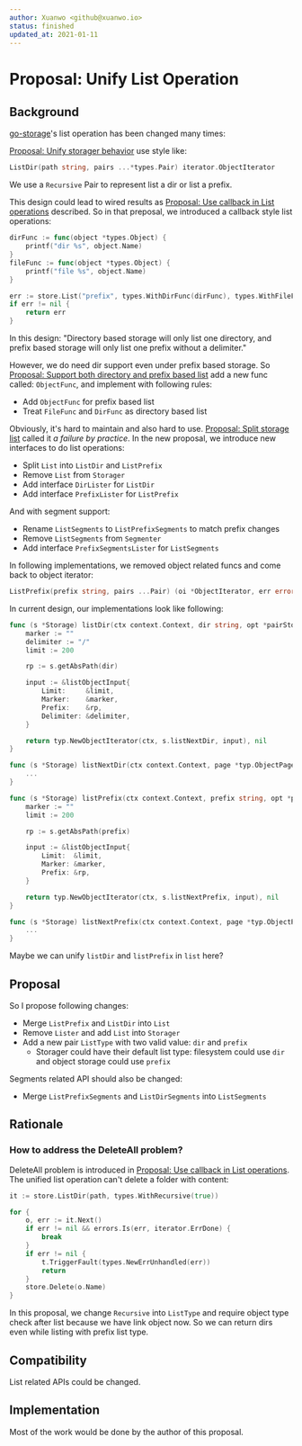 ```yaml
---
author: Xuanwo <github@xuanwo.io>
status: finished
updated_at: 2021-01-11
---
```


# Proposal: Unify List Operation

## Background

[go-storage]'s list operation has been changed many times:

[Proposal: Unify storager behavior](1-unify-storager-behavior.md) use style like:

```go
ListDir(path string, pairs ...*types.Pair) iterator.ObjectIterator
```

We use a `Recursive` Pair to represent list a dir or list a prefix. 

This design could lead to wired results as [Proposal: Use callback in List operations](2-use-callback-in-list-operations.md) described. So in that preposal, we introduced a callback style list operations:

```go
dirFunc := func(object *types.Object) {
    printf("dir %s", object.Name)
}
fileFunc := func(object *types.Object) {
    printf("file %s", object.Name)
}

err := store.List("prefix", types.WithDirFunc(dirFunc), types.WithFileFunc(fileFunc))
if err != nil {
    return err
}
```

In this design: "Directory based storage will only list one directory, and prefix based storage will only list one prefix without a delimiter."

However, we do need dir support even under prefix based storage. So [Proposal: Support both directory and prefix based list](12-support-both-directory-and-prefix-based-list.md) add a new func called: `ObjectFunc`, and implement with following rules:

- Add `ObjectFunc` for prefix based list
- Treat `FileFunc` and `DirFunc` as directory based list

Obviously, it's hard to maintain and also hard to use. [Proposal: Split storage list](19-split-storage-list.md) called it *a failure by practice*. In the new proposal, we introduce new interfaces to do list operations:

- Split `List` into `ListDir` and `ListPrefix`
- Remove `List` from `Storager`
- Add interface `DirLister` for `ListDir`
- Add interface `PrefixLister` for `ListPrefix`

And with segment support:

- Rename `ListSegments` to `ListPrefixSegments` to match prefix changes
- Remove `ListSegments` from `Segmenter`
- Add interface `PrefixSegmentsLister` for `ListSegments`

In following implementations, we removed object related funcs and come back to object iterator:

```go
ListPrefix(prefix string, pairs ...Pair) (oi *ObjectIterator, err error)
```

In current design, our implementations look like following:

```go
func (s *Storage) listDir(ctx context.Context, dir string, opt *pairStorageListDir) (oi *typ.ObjectIterator, err error) {
	marker := ""
	delimiter := "/"
	limit := 200

	rp := s.getAbsPath(dir)

	input := &listObjectInput{
		Limit:     &limit,
		Marker:    &marker,
		Prefix:    &rp,
		Delimiter: &delimiter,
	}

	return typ.NewObjectIterator(ctx, s.listNextDir, input), nil
}

func (s *Storage) listNextDir(ctx context.Context, page *typ.ObjectPage) error {
	...
}

func (s *Storage) listPrefix(ctx context.Context, prefix string, opt *pairStorageListPrefix) (oi *typ.ObjectIterator, err error) {
	marker := ""
	limit := 200

	rp := s.getAbsPath(prefix)

	input := &listObjectInput{
		Limit:  &limit,
		Marker: &marker,
		Prefix: &rp,
	}

	return typ.NewObjectIterator(ctx, s.listNextPrefix, input), nil
}

func (s *Storage) listNextPrefix(ctx context.Context, page *typ.ObjectPage) error {
    ...
}
```

Maybe we can unify `listDir` and `listPrefix` in `list` here?

## Proposal

So I propose following changes:

- Merge `ListPrefix` and `ListDir` into `List`
- Remove `Lister` and add `List` into `Storager`
- Add a new pair `ListType` with two valid value: `dir` and `prefix`
  - Storager could have their default list type: filesystem could use `dir` and object storage could use `prefix` 

Segments related API should also be changed:

- Merge `ListPrefixSegments` and `ListDirSegments` into `ListSegments`

## Rationale

### How to address the DeleteAll problem?

DeleteAll problem is introduced in [Proposal: Use callback in List operations](2-use-callback-in-list-operations.md). The unified list operation can't delete a folder with content:

```go
it := store.ListDir(path, types.WithRecursive(true))

for {
    o, err := it.Next()
    if err != nil && errors.Is(err, iterator.ErrDone) {
        break
    }
    if err != nil {
        t.TriggerFault(types.NewErrUnhandled(err))
        return
    }
    store.Delete(o.Name)
}
```

In this proposal, we change `Recursive` into `ListType` and require object type check after list because we have link object now. So we can return dirs even while listing with prefix list type.

## Compatibility

List related APIs could be changed.

## Implementation

Most of the work would be done by the author of this proposal.

[go-storage]: https://github.com/aos-dev/go-storage
